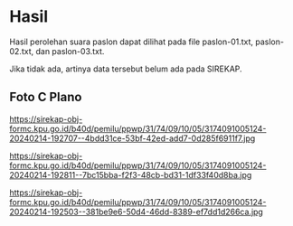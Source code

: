 # Hasil

Hasil perolehan suara paslon dapat dilihat pada file paslon-01.txt, paslon-02.txt, dan paslon-03.txt.

Jika tidak ada, artinya data tersebut belum ada pada SIREKAP.

## Foto C Plano

https://sirekap-obj-formc.kpu.go.id/b40d/pemilu/ppwp/31/74/09/10/05/3174091005124-20240214-192707--4bdd31ce-53bf-42ed-add7-0d285f6911f7.jpg

https://sirekap-obj-formc.kpu.go.id/b40d/pemilu/ppwp/31/74/09/10/05/3174091005124-20240214-192811--7bc15bba-f2f3-48cb-bd31-1df33f40d8ba.jpg

https://sirekap-obj-formc.kpu.go.id/b40d/pemilu/ppwp/31/74/09/10/05/3174091005124-20240214-192503--381be9e6-50d4-46dd-8389-ef7dd1d266ca.jpg
